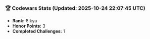 ### 🏆 Codewars Stats (Updated: 2025-10-24 22:07:45 UTC)

- **Rank:** 8 kyu
- **Honor Points:** 3
- **Completed Challenges:** 1
